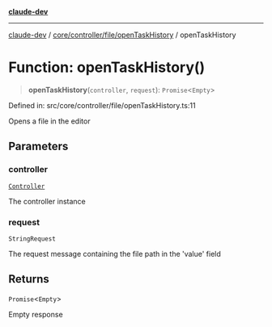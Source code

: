 [**claude-dev**](../../../../../README.md)

***

[claude-dev](../../../../../README.md) / [core/controller/file/openTaskHistory](../README.md) / openTaskHistory

# Function: openTaskHistory()

> **openTaskHistory**(`controller`, `request`): `Promise`\<`Empty`\>

Defined in: src/core/controller/file/openTaskHistory.ts:11

Opens a file in the editor

## Parameters

### controller

[`Controller`](../../../classes/Controller.md)

The controller instance

### request

`StringRequest`

The request message containing the file path in the 'value' field

## Returns

`Promise`\<`Empty`\>

Empty response
